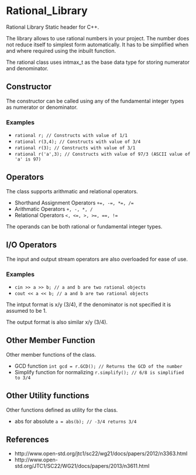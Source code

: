 # Rational_Library
Rational Library Static header for C++.

<p>The library allows to use rational numbers in your project. The number does not reduce itself to simplest form automatically.
It has to be simplified when and where required using the inbuilt function.</p>

<p>The rational class uses intmax_t as the base data type for storing numerator and denominator.</p>

<h2>Constructor</h2>
<p>The constructor can be called using any of the fundamental integer types as numerator or denominator.</p>
<h3>Examples</h3>
<ul>
  <li><code>rational r; // Constructs with value of 1/1</code></li>
  <li><code>rational r(3,4); // Constructs with value of 3/4</code></li>
  <li><code>rational r(3); // Constructs with value of 3/1</code></li>
  <li><code>rational r('a',3); // Constructs with value of 97/3 (ASCII value of 'a' is 97)</code></li>
</ul>

<h2>Operators</h2>
<p>The class supports arithmatic and relational operators.</p>
<ul>
  <li>Shorthand Assignment Operators <code>+=, -=, *=, /=</code></li>
  <li>Arithmatic Operators <code>+, -, *, /</code></li>
  <li>Relational Operators <code><, <=, >, >=, ==, !=</code></li>
</ul>
<p>The operands can be both rational or fundamental integer types.</p>

<h2>I/O Operators</h2>
<p>The input and output stream operators are also overloaded for ease of use.</p>
<h3>Examples</h3>
<ul>
  <li><code>cin >> a >> b; // a and b are two rational objects</code></li>
  <li><code>cout << a << b; // a and b are two rational objects</code></li>
</ul>
<p>The intput format is x/y (3/4), if the denominator is not specified it is assumed to be 1.</p>
<p>The output format is also similar x/y (3/4).</p>

<h2>Other Member Function</h2>
<p>Other member functions of the class.</p>
<ul>
  <li>GCD function <code>int gcd = r.GCD(); // Returns the GCD of the number</code></li>
  <li>Simplify function for normalizing <code>r.simplify(); // 6/8 is simplified to 3/4</code></li>
</ul>

<h2>Other Utility functions</h2>
<p>Other functions defined as utility for the class.</p>
<ul>
  <li>abs for absolute <code>a = abs(b); // -3/4 returns 3/4</code></li>
</ul>

<h2>References</h2>
<ul>
  <li>http://www.open-std.org/jtc1/sc22/wg21/docs/papers/2012/n3363.html</li>
  <li>http://www.open-std.org/JTC1/SC22/WG21/docs/papers/2013/n3611.html</li>
</ul>
